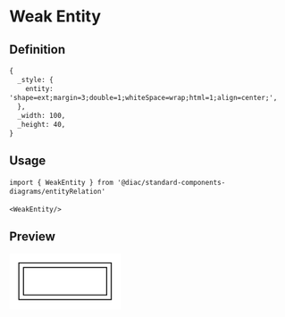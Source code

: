 # Weak Entity

## Definition

```
{
  _style: { 
    entity: 'shape=ext;margin=3;double=1;whiteSpace=wrap;html=1;align=center;',
  },
  _width: 100,
  _height: 40,
}
```

## Usage

```
import { WeakEntity } from '@diac/standard-components-diagrams/entityRelation'

<WeakEntity/>
```

## Preview

<img src="./weak-entity.png" width="200"/>
